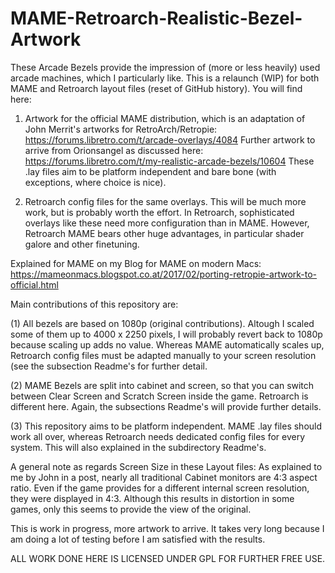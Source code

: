 # MAME-Retroarch-Realistic-Bezel-Artwork

These Arcade Bezels provide the impression of (more or less heavily) used arcade machines, which I particularly like. This is a relaunch (WIP) for both MAME and Retroarch layout files (reset of GitHub history). You will find here:

1. Artwork for the official MAME distribution, which is an adaptation of John Merrit's artworks for RetroArch/Retropie:
https://forums.libretro.com/t/arcade-overlays/4084
Further artwork to arrive from Orionsangel as discussed here:
https://forums.libretro.com/t/my-realistic-arcade-bezels/10604
These .lay files aim to be platform independent and bare bone (with exceptions, where choice is nice).

2. Retroarch config files for the same overlays. This will be much more work, but is probably worth the effort. In Retroarch, sophisticated overlays like these need more configuration than in MAME. However, Retroarch MAME bears other huge advantages, in particular shader galore and other finetuning.

Explained for MAME on my Blog for MAME on modern Macs:
https://mameonmacs.blogspot.co.at/2017/02/porting-retropie-artwork-to-official.html

Main contributions of this repository are:

(1) All bezels are based on 1080p (original contributions). Altough I scaled some of them up to 4000 x 2250 pixels, I will probably revert back to 1080p because scaling up adds no value. Whereas MAME automatically scales up, Retroarch config files must be adapted manually to your screen resolution (see the subsection Readme's for further detail.

(2) MAME Bezels are split into cabinet and screen, so that you can switch between Clear Screen and Scratch Screen inside the game. Retroarch is different here. Again, the subsections Readme's will provide further details. 

(3) This repository aims to be platform independent. MAME .lay files should work all over, whereas Retroarch needs dedicated config files for every system. This will also explained in the subdirectory Readme's.

A general note as regards Screen Size in these Layout files:
As explained to me by John in a post, nearly all traditional Cabinet monitors are 4:3 aspect ratio. Even if the game provides for a different internal screen resolution, they were displayed in 4:3. Although this results in distortion in some games, only this seems to provide the view of the original.

This is work in progress, more artwork to arrive. It takes very long because I am doing a lot of testing before I am satisfied with the results.

ALL WORK DONE HERE IS LICENSED UNDER GPL FOR FURTHER FREE USE. 
